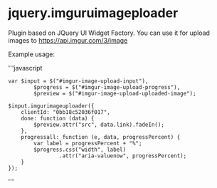 # jquery.imguruimageploader

Plugin based on JQuery UI Widget Factory. You can use it for upload images to https://api.imgur.com/3/image

Example usage:

'''javascript

    var $input = $("#imgur-image-upload-input"),
            $progress = $("#imgur-image-upload-progress"),
            $preview = $("#imgur-image-upload-uploaded-image");

    $input.imgurimageuploader({
        clientId: "0bb18c52036f017",
        done: function (data) {
            $preview.attr("src", data.link).fadeIn();
        },
        progressall: function (e, data, progressPercent) {
            var label = progressPercent + "%";
            $progress.css("width", label)
                    .attr("aria-valuenow", progressPercent);
        }
    });

'''